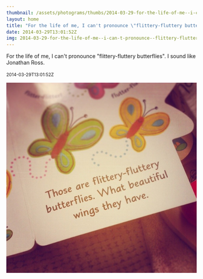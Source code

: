 ```yaml
---
thumbnail: /assets/photograms/thumbs/2014-03-29-for-the-life-of-me--i-can-t-pronounce--flittery-fluttery-butterflies---i-sound-like-jonathan-ross-.jpg
layout: home
title: "For the life of me, I can't pronounce \"flittery-fluttery butterflies\". I sound like Jonathan Ross."
date: 2014-03-29T13:01:52Z
img: 2014-03-29-for-the-life-of-me--i-can-t-pronounce--flittery-fluttery-butterflies---i-sound-like-jonathan-ross-.jpg
---
```


For the life of me, I can't pronounce "flittery-fluttery butterflies". I sound like Jonathan Ross.

<small>2014-03-29T13:01:52Z</small>

![For the life of me, I can't pronounce "flittery-fluttery butterflies". I sound like Jonathan Ross.](/assets/photograms/original/2014-03-29-for-the-life-of-me--i-can-t-pronounce--flittery-fluttery-butterflies---i-sound-like-jonathan-ross-.jpg)

